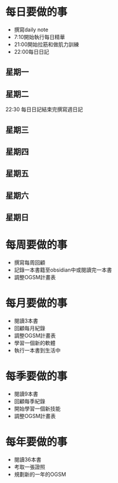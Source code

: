 # 每日要做的事
- 撰寫daily note 
- 7:10開始執行每日精華
- 21:00開始拉筋和做肌力訓練
- 22:00每日日記

## 星期一


## 星期二

22:30 每日日記結束完撰寫週日記

## 星期三


## 星期四


## 星期五


## 星期六


## 星期日

# 每周要做的事
 - 撰寫每周回顧
 - 記錄一本書籍至obsidian中或閱讀完一本書
 - 調整OGSM計畫表

# 每月要做的事
 - 閱讀3本書
 - 回顧每月紀錄
 - 調整OGSM計畫表
 - 學習一個新的軟體
 - 執行一本書到生活中

# 每季要做的事
- 閱讀9本書
- 回顧每季紀錄
- 開始學習一個新技能
- 調整OGSM計畫表

# 每年要做的事
 - 閱讀36本書
 - 考取一張證照
 - 規劃新的一年的OGSM